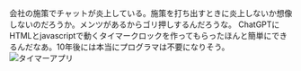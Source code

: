 会社の施策でチャットが炎上している。施策を打ち出すときに炎上しないか想像しないのだろうか。メンツがあるからゴリ押しするんだろうな。
ChatGPTにHTMLとjavascriptで動くタイマークロックを作ってもらったほんと簡単にできるんだなあ。10年後には本当にプログラマは不要になりそう。
![タイマーアプリ](image.png "画像")
